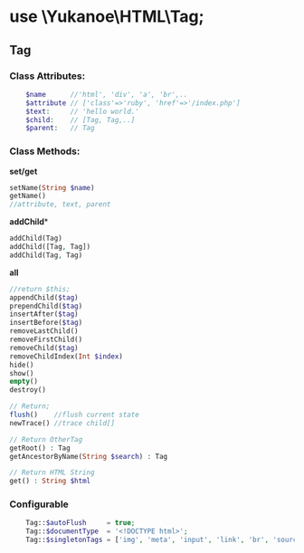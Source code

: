 # use \Yukanoe\HTML\Tag;

## Tag 

### Class Attributes:
```php
    $name      //'html', 'div', 'a', 'br',..
    $attribute // ['class'=>'ruby', 'href'=>'/index.php']
    $text:     // 'hello world.'
    $child:    // [Tag, Tag,..]
    $parent:   // Tag
```
### Class Methods:
**set/get**
```php
setName(String $name)
getName()
//attribute, text, parent
```
**addChild***
```php
addChild(Tag)
addChild([Tag, Tag])
addChild(Tag, Tag)
```
**all**
```php
//return $this;
appendChild($tag) 
prependChild($tag)
insertAfter($tag)
insertBefore($tag)
removeLastChild()
removeFirstChild()
removeChild($tag)
removeChildIndex(Int $index)
hide()
show()
empty()
destroy()

// Return;
flush()    //flush current state
newTrace() //trace child[]

// Return OtherTag
getRoot() : Tag
getAncestorByName(String $search) : Tag

// Return HTML String
get() : String $html

```

### Configurable

```php
    Tag::$autoFlush     = true;
    Tag::$documentType  = '<!DOCTYPE html>'; 
    Tag::$singletonTags = ['img', 'meta', 'input', 'link', 'br', 'source'];
```

